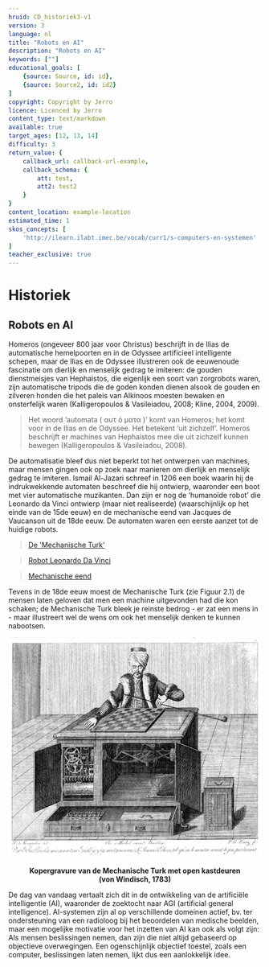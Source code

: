 ```yaml
---
hruid: CD_historiek3-v1
version: 3
language: nl
title: "Robots en AI"
description: "Robots en AI"
keywords: [""]
educational_goals: [
    {source: Source, id: id}, 
    {source: Source2, id: id2}
]
copyright: Copyright by Jerro
licence: Licenced by Jerro
content_type: text/markdown
available: true
target_ages: [12, 13, 14]
difficulty: 3
return_value: {
    callback_url: callback-url-example,
    callback_schema: {
        att: test,
        att2: test2
    }
}
content_location: example-location
estimated_time: 1
skos_concepts: [
    'http://ilearn.ilabt.imec.be/vocab/curr1/s-computers-en-systemen'
]
teacher_exclusive: true
---
```


# Historiek

## Robots en AI 
Homeros (ongeveer 800 jaar voor Christus) beschrijft in de Ilias de automatische hemelpoorten en in de Odyssee artificieel intelligente schepen, maar de Ilias en de Odyssee illustreren ook de eeuwenoude fascinatie om dierlijk en menselijk gedrag te imiteren: de gouden dienstmeisjes van Hephaistos, die eigenlijk een soort van zorgrobots waren, zijn automatische tripods die de goden konden dienen alsook de gouden en zilveren honden die het paleis van Alkinoos moesten bewaken en onsterfelijk waren (Kalligeropoulos & Vasileiadou, 2008; Kline, 2004, 2009). 

> Het woord ‘automata ( αυτ ó µατα )’ komt van Homeros; het komt voor in de Ilias en de Odyssee. Het betekent ‘uit zichzelf’. Homeros beschrijft er machines van Hephaistos mee die uit zichzelf kunnen bewegen (Kalligeropoulos & Vasileiadou, 2008). 

De automatisatie bleef dus niet beperkt tot het ontwerpen van machines, maar mensen gingen ook op zoek naar manieren om dierlijk en menselijk gedrag te imiteren. Ismail Al-Jazari schreef in 1206 een boek waarin hij de indrukwekkende automaten beschreef die hij ontwierp, waaronder een boot met vier automatische muzikanten. Dan zijn er nog de ‘humanoïde robot’ die Leonardo da Vinci ontwierp (maar niet realiseerde) (waarschijnlijk op het einde van de 15de eeuw) en de mechanische eend van Jacques de Vaucanson uit de 18de eeuw. De automaten waren een eerste aanzet tot de huidige robots. 

> [De 'Mechanische Turk'](https://youtu.be/N4ccP8MwR50https://youtu.be/MCW_wp0dgF4) 

> [Robot Leonardo Da Vinci](https://nl.wikipedia.org/wiki/Leonardo_da_Vinci%27s_robot) 

> [Mechanische eend](https://klara.be/de-mechanische-eend-van-jacques-de-vaucanson) 

Tevens in de 18de eeuw moest de Mechanische Turk (zie Figuur 2.1) de mensen laten geloven dat men een machine uitgevonden had die kon schaken; de Mechanische Turk bleek je reinste bedrog - er zat een mens in - maar illustreert wel de wens om ook het menselijk denken te kunnen nabootsen. 

![Kopergravure van de Mechanische Turk met open kastdeuren (von Windisch, 1783)](embed/image.png) 
<figure>
    <figcaption align = "center"><b>Kopergravure van de Mechanische Turk met open kastdeuren (von Windisch, 1783)</b></figcaption>
</figure>

De dag van vandaag vertaalt zich dit in de ontwikkeling van de artificiële intelligentie (AI), waaronder de zoektocht naar AGI (artificial general intelligence). AI-systemen zijn al op verschillende domeinen actief, bv. ter ondersteuning van een radioloog bij het beoordelen van medische beelden, maar een mogelijke motivatie voor het inzetten van AI kan ook als volgt zijn: Als mensen beslissingen nemen, dan zijn die niet altijd gebaseerd op objectieve overwegingen. Een ogenschijnlijk objectief toestel, zoals een computer, beslissingen laten nemen, lijkt dus een aanlokkelijk idee. 